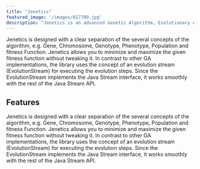 ```yaml
---
title: "Jenetics"
featured_image: '/images/017789.jpg'
description: "Jenetics is an advanced Genetic Algorithm, Evolutionary Algorithm and Genetic Programming library, respectively, written in modern day Java."
---
```


Jenetics is designed with a clear separation of the several concepts of the algorithm, e.g. Gene, Chromosome, Genotype, Phenotype, Population and fitness Function. Jenetics allows you to minimize and maximize the given fitness function without tweaking it. In contrast to other GA implementations, the library uses the concept of an evolution stream (EvolutionStream) for executing the evolution steps. Since the EvolutionStream implements the Java Stream interface, it works smoothly with the rest of the Java Stream API. 


## Features 


Jenetics is designed with a clear separation of the several concepts of the algorithm, e.g. Gene, Chromosome, Genotype, Phenotype, Population and fitness Function. Jenetics allows you to minimize and maximize the given fitness function without tweaking it. In contrast to other GA implementations, the library uses the concept of an evolution stream (EvolutionStream) for executing the evolution steps. Since the EvolutionStream implements the Java Stream interface, it works smoothly with the rest of the Java Stream API. 

